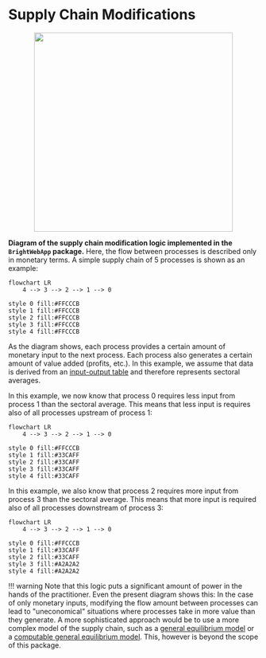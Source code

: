 # Supply Chain Modifications

<p align="center">
    <img src="../../_media/user_input_table.svg" width="400">
</p>

**Diagram of the supply chain modification logic implemented in the `BrightWebApp` package.** Here, the flow between processes is described only in monetary terms. A simple supply chain of 5 processes is shown as an example:

```mermaid
flowchart LR
    4 --> 3 --> 2 --> 1 --> 0

style 0 fill:#FFCCCB
style 1 fill:#FFCCCB
style 2 fill:#FFCCCB
style 3 fill:#FFCCCB
style 4 fill:#FFCCCB
```

As the diagram shows, each process provides a certain amount of monetary input to the next process. Each process also generates a certain amount of value added (profits, etc.). In this example, we assume that data is derived from an [input-output table](https://en.wikipedia.org/wiki/Input–output_model) and therefore represents sectoral averages.

In this example, we now know that process 0 requires less input from process 1 than the sectoral average. This means that less input is requires also of all processes upstream of process 1:

```mermaid
flowchart LR
    4 --> 3 --> 2 --> 1 --> 0

style 0 fill:#FFCCCB
style 1 fill:#33CAFF
style 2 fill:#33CAFF
style 3 fill:#33CAFF
style 4 fill:#33CAFF
```

In this example, we also know that process 2 requires more input from process 3 than the sectoral average. This means that more input is required also of all processes downstream of process 3:

```mermaid
flowchart LR
    4 --> 3 --> 2 --> 1 --> 0

style 0 fill:#FFCCCB
style 1 fill:#33CAFF
style 2 fill:#33CAFF
style 3 fill:#A2A2A2
style 4 fill:#A2A2A2
```

!!! warning
    Note that this logic puts a significant amount of power in the hands of the practitioner. Even the present diagram shows this: In the case of only monetary inputs, modifying the flow amount between processes can lead to "uneconomical" situations where processes take in more value than they generate. A more sophisticated approach would be to use a more complex model of the supply chain, such as a [general equilibrium model](https://en.wikipedia.org/wiki/General_equilibrium_model) or a [computable general equilibrium model](https://en.wikipedia.org/wiki/Computable_general_equilibrium_model). This, however is beyond the scope of this package.